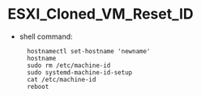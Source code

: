 # ESXI_Cloned_VM_Reset_ID

- shell command:

        hostnamectl set-hostname 'newname'
        hostname
        sudo rm /etc/machine-id 
        sudo systemd-machine-id-setup
        cat /etc/machine-id
        reboot

